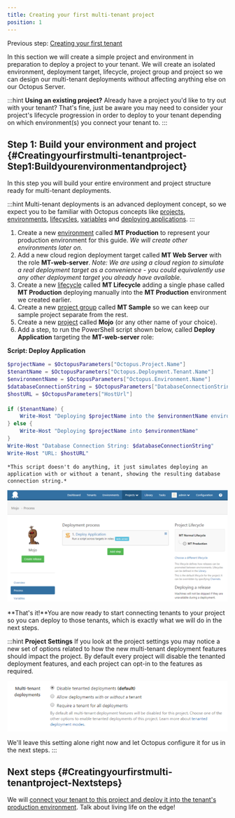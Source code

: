 ```yaml
---
title: Creating your first multi-tenant project
position: 1
---
```


Previous step: [Creating your first tenant](/docs/guides/multi-tenant-deployments/multi-tenant-deployment-guide/creating-your-first-tenant.md)

In this section we will create a simple project and environment in preparation to deploy a project to your tenant. We will create an isolated environment, deployment target, lifecycle, project group and project so we can design our multi-tenant deployments without affecting anything else on our Octopus Server.

:::hint
**Using an existing project?**
Already have a project you'd like to try out with your tenant? That's fine, just be aware you may need to consider your project's lifecycle progression in order to deploy to your tenant depending on which environment(s) you connect your tenant to.
:::

## Step 1: Build your environment and project {#Creatingyourfirstmulti-tenantproject-Step1:Buildyourenvironmentandproject}

In this step you will build your entire environment and project structure ready for multi-tenant deployments.

:::hint
Multi-tenant deployments is an advanced deployment concept, so we expect you to be familiar with Octopus concepts like [projects](/docs/key-concepts/projects/index.md), [environments](/docs/key-concepts/environments/index.md), [lifecycles](/docs/key-concepts/lifecycles.md), [variables](/docs/deploying-applications/variables/index.md) and [deploying applications](/docs/deploying-applications/index.md).
:::

1. Create a new [environment](/docs/key-concepts/environments/index.md) called **MT Production** to represent your production environment for this guide. *We will create other environments later on.*
2. Add a new cloud region deployment target called **MT Web Server** with the role **MT-web-server**.
   *Note: We are using a cloud region to simulate a real deployment target as a convenience - you could equivalently use any other deployment target you already have available.*
3. Create a new [lifecycle](/docs/key-concepts/lifecycles.md) called **MT Lifecycle** adding a single phase called **MT Production** deploying manually into the **MT Production** environment we created earlier.
4. Create a new [project group](/docs/key-concepts/project-groups.md) called **MT Sample** so we can keep our sample project separate from the rest.
5. Create a new [project](/docs/key-concepts/projects/index.md) called **Mojo** (or any other name of your choice).
6. Add a step, to run the PowerShell script shown below, called **Deploy Application** targeting the **MT-web-server** role:

**Script: Deploy Application**

```powershell
$projectName = $OctopusParameters["Octopus.Project.Name"]
$tenantName = $OctopusParameters["Octopus.Deployment.Tenant.Name"]
$environmentName = $OctopusParameters["Octopus.Environment.Name"]
$databaseConnectionString = $OctopusParameters["DatabaseConnectionString"]
$hostURL = $OctopusParameters["HostUrl"]

if ($tenantName) {
    Write-Host "Deploying $projectName into the $environmentName environment for $tenantName"
} else {
    Write-Host "Deploying $projectName into $environmentName"
}
Write-Host "Database Connection String: $databaseConnectionString"
Write-Host "URL: $hostURL"
```
    *This script doesn't do anything, it just simulates deploying an application with or without a tenant, showing the resulting database connection string.*

![](/docs/images/5669300/5865553.png "width=500")

**That's it!**You are now ready to start connecting tenants to your project so you can deploy to those tenants, which is exactly what we will do in the next steps.

:::hint
**Project Settings**
If you look at the project settings you may notice a new set of options related to how the new multi-tenant deployment features should impact the project. By default every project will disable the tenanted deployment features, and each project can opt-in to the features as required.

![](/docs/images/5669300/5865692.png)

We'll leave this setting alone right now and let Octopus configure it for us in the next steps.
:::

## Next steps {#Creatingyourfirstmulti-tenantproject-Nextsteps}

We will [connect your tenant to this project and deploy it into the tenant's production environment](/docs/guides/multi-tenant-deployments/multi-tenant-deployment-guide/deploying-a-simple-multi-tenant-project.md). Talk about living life on the edge!
